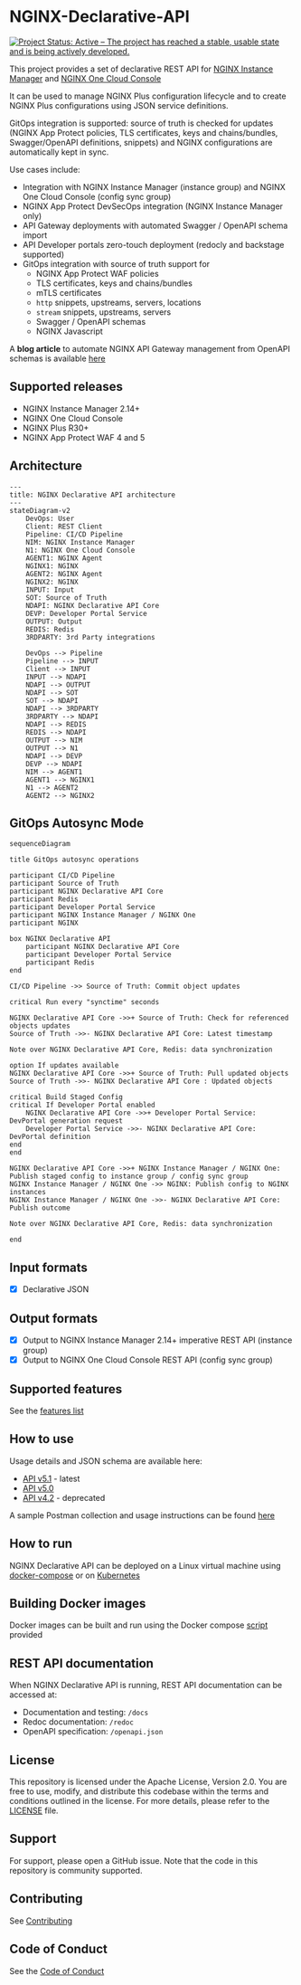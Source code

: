 # NGINX-Declarative-API

[![Project Status: Active – The project has reached a stable, usable state and is being actively developed.](https://www.repostatus.org/badges/latest/active.svg)](https://www.repostatus.org/#active)

This project provides a set of declarative REST API for [NGINX Instance Manager](https://docs.nginx.com/nginx-management-suite/nim/) and [NGINX One Cloud Console](https://docs.nginx.com/nginx-one/)

It can be used to manage NGINX Plus configuration lifecycle and to create NGINX Plus configurations using JSON service definitions.

GitOps integration is supported: source of truth is checked for updates (NGINX App Protect policies, TLS certificates, keys and chains/bundles, Swagger/OpenAPI definitions, snippets) and NGINX configurations are automatically kept in sync.

Use cases include:

- Integration with NGINX Instance Manager (instance group) and NGINX One Cloud Console (config sync group)
- NGINX App Protect DevSecOps integration (NGINX Instance Manager only)
- API Gateway deployments with automated Swagger / OpenAPI schema import
- API Developer portals zero-touch deployment (redocly and backstage supported)
- GitOps integration with source of truth support for
  - NGINX App Protect WAF policies
  - TLS certificates, keys and chains/bundles
  - mTLS certificates
  - `http` snippets, upstreams, servers, locations
  - `stream` snippets, upstreams, servers
  - Swagger / OpenAPI schemas
  - NGINX Javascript

A **blog article** to automate NGINX API Gateway management from OpenAPI schemas is available [here](https://www.f5.com/company/blog/nginx/from-openapi-to-nginx-as-an-api-gateway-using-a-declarative-api)

## Supported releases

- NGINX Instance Manager 2.14+
- NGINX One Cloud Console
- NGINX Plus R30+
- NGINX App Protect WAF 4 and 5

## Architecture

```mermaid
---
title: NGINX Declarative API architecture
---
stateDiagram-v2
    DevOps: User
    Client: REST Client
    Pipeline: CI/CD Pipeline
    NIM: NGINX Instance Manager
    N1: NGINX One Cloud Console
    AGENT1: NGINX Agent
    NGINX1: NGINX
    AGENT2: NGINX Agent
    NGINX2: NGINX
    INPUT: Input
    SOT: Source of Truth
    NDAPI: NGINX Declarative API Core
    DEVP: Developer Portal Service
    OUTPUT: Output
    REDIS: Redis
    3RDPARTY: 3rd Party integrations

    DevOps --> Pipeline
    Pipeline --> INPUT
    Client --> INPUT
    INPUT --> NDAPI
    NDAPI --> OUTPUT
    NDAPI --> SOT
    SOT --> NDAPI
    NDAPI --> 3RDPARTY
    3RDPARTY --> NDAPI
    NDAPI --> REDIS
    REDIS --> NDAPI
    OUTPUT --> NIM
    OUTPUT --> N1
    NDAPI --> DEVP
    DEVP --> NDAPI
    NIM --> AGENT1
    AGENT1 --> NGINX1
    N1 --> AGENT2
    AGENT2 --> NGINX2
```

## GitOps Autosync Mode

```mermaid
sequenceDiagram

title GitOps autosync operations

participant CI/CD Pipeline
participant Source of Truth
participant NGINX Declarative API Core
participant Redis
participant Developer Portal Service
participant NGINX Instance Manager / NGINX One
participant NGINX

box NGINX Declarative API
    participant NGINX Declarative API Core
    participant Developer Portal Service
    participant Redis
end

CI/CD Pipeline ->> Source of Truth: Commit object updates

critical Run every "synctime" seconds

NGINX Declarative API Core ->>+ Source of Truth: Check for referenced objects updates
Source of Truth ->>- NGINX Declarative API Core: Latest timestamp

Note over NGINX Declarative API Core, Redis: data synchronization

option If updates available
NGINX Declarative API Core ->>+ Source of Truth: Pull updated objects
Source of Truth ->>- NGINX Declarative API Core : Updated objects

critical Build Staged Config
critical If Developer Portal enabled
    NGINX Declarative API Core ->>+ Developer Portal Service: DevPortal generation request
    Developer Portal Service ->>- NGINX Declarative API Core: DevPortal definition
end
end

NGINX Declarative API Core ->>+ NGINX Instance Manager / NGINX One: Publish staged config to instance group / config sync group
NGINX Instance Manager / NGINX One ->> NGINX: Publish config to NGINX instances
NGINX Instance Manager / NGINX One ->>- NGINX Declarative API Core: Publish outcome

Note over NGINX Declarative API Core, Redis: data synchronization

end
```

## Input formats

- [X] Declarative JSON

## Output formats

- [X] Output to NGINX Instance Manager 2.14+ imperative REST API (instance group)
- [X] Output to NGINX One Cloud Console REST API (config sync group)
  
## Supported features

See the [features list](/FEATURES.md)

## How to use

Usage details and JSON schema are available here:

- [API v5.1](/USAGE-v5.1.md) - latest
- [API v5.0](/USAGE-v5.0.md)
- [API v4.2](/USAGE-v4.2.md) - deprecated

A sample Postman collection and usage instructions can be found [here](/contrib/postman)

## How to run

NGINX Declarative API can be deployed on a Linux virtual machine using [docker-compose](/contrib/docker-compose) or on [Kubernetes](/contrib/kubernetes)

## Building Docker images

Docker images can be built and run using the Docker compose [script](/contrib/docker-compose) provided

## REST API documentation

When NGINX Declarative API is running, REST API documentation can be accessed at:

- Documentation and testing: `/docs`
- Redoc documentation: `/redoc`
- OpenAPI specification: `/openapi.json`

## License

This repository is licensed under the Apache License, Version 2.0. You are free to use, modify, and distribute this codebase within the terms and conditions outlined in the license. For more details, please refer to the [LICENSE](/LICENSE.md) file.

## Support

For support, please open a GitHub issue. Note that the code in this repository is community supported.

## Contributing

See [Contributing](/CONTRIBUTING.md)

## Code of Conduct

See the [Code of Conduct](/code_of_conduct.md)
